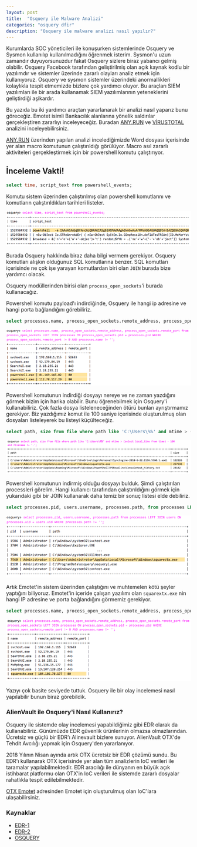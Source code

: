 ```yaml
---
layout: post
title:  "Osquery ile Malware Analizi"
categories: "osquery dfir"
description: "Osquery ile malware analizi nasıl yapılır?"
---
```


Kurumlarda SOC yöneticileri ile konuşurken sistemlerinde Osquery ve Sysmon kullanılıp kullanılmadığını öğrenmek isterim. Sysmon'u uzun zamandır duyuyorsunuzdur fakat Osquery sizlere biraz yabancı gelmiş olabilir. Osquery Facebook tarafından geliştirilmiş olan açık kaynak kodlu bir yazılımdır ve sistemler üzerinde zararlı olayları analiz etmek için kullanıyoruz. Osquery ve sysmon sistemler üzerindeki anormallikleri kolaylıkla tespit etmemizde bizlere çok yardımcı oluyor. Bu araçları SIEM yazılımları ile bir arada kullanamak SIEM yazılımlarının yeteneklerini geliştirdiği aşikardır.

Bu yazıda bu iki yardımcı araçtan yararlanarak bir analizi nasıl yaparız bunu göreceğiz. Emotet isimli Bankacılık alanlarına yönelik saldırılar gerçekleştiren zararlıyı inceleyeceğiz. Buradan [ANY.RUN] ve [VİRUSTOTAL] analizini inceleyebilirsiniz.

[ANY.RUN] üzerinden yapılan analizi incelediğimizde Word dosyası içerisinde yer alan macro komutunun çalıştırıldığı görülüyor. Macro asıl zararlı aktiviteleri gerçekleştirmek için bir powershell komutu çalıştırıyor.

## İnceleme Vakti!

```sql
select time, script_text from powershell_events;
```
Komutu sistem üzerinden çalıştırılmış olan powershell komutlarını ve komutların çalıştırıldıkları tarihleri listeler.

![Osquery Powershell Event List](../assets/images/2019-04-23/01.png)

Burada Osquery hakkinda biraz daha bilgi vermem gerekiyor. Osquery komutları alışkın olduğunuz SQL komutlarına benzer. SQL komutları içerisinde ne çok işe yarayan komutlardan biri olan `JOIN` burada bize yardımcı olacak.

Osquery modüllerinden birisi olan `process_open_sockets`'i burada kullanacağız.

Powershell komutu payload'ı indirdiğinde, Osquery ile hangi ip adresine ve hangi porta bağlandığını görebiliriz.

```sql
select processes.name, process_open_sockets.remote_address, process_open_sockets.remote_port from process_open_sockets LEFT JOIN processes ON process_open_sockets.pid = processes.pid WHERE process_open_sockets.remote_port != 0 AND processes.name != '';
```

![Osquery Powershell Remote IP and Port](../assets/images/2019-04-23/02.png)

Powershell komutunun indirdiği dosyayı nereye ve ne zaman yazdığını görmek bizim için harika olabilir. Bunu öğrenebilmek için Osquery'i kullanabiliriz. Çok fazla dosya listeleneceğinden ötürü bunları ayrıştırmamız gerekiyor. Biz yazdığımız komut ile 100 saniye içerisinde oluşturulmuş olan dosyaları listeleyerek bu listeyi küçülteceğiz.

```sql
select path, size from file where path like 'C:\Users\%%' and mtime > (select local_time from time) - 100 and filename != '.';
```

![Osquery File Location Finding](../assets/images/2019-04-23/03.png)

Powershell komutunun indirmiş olduğu dosyayı bulduk. Şimdi çalıştırılan processleri görelim. Hangi kullanıcı tarafından çalıştırıldığını görmek için yukarıdaki gibi bir JOIN kullanarak daha temiz bir sonuç listesi elde debiliriz.

```sql
select processes.pid, users.username, processes.path, from processes LEFT JOIN users ON processes.uid WHERE processes.path != '';
```

![Osquery File Location Finding](../assets/images/2019-04-23/04.png)

Artık Emotet'in sistem üzerinden çalıştığını ve muhtemelen kötü şeyler yaptığını biliyoruz. Emotet'in içeride çalışan yazılımı olan `squarextx.exe`
 nin hangi IP adresine ve porta bağlandığını görmemiz gerekiyor.

```sql
select processes.name, process_open_sockets.remote_address, process_open_sockets.remote_port from process_open_sockets LEFT JOIN processes ON process_open_sockets.pid = processes.pid WHERE process_open_sockets.remote_port != 0 AND processes.name != '';
```

![Osquery Emotet Exe Remote IP and Port](../assets/images/2019-04-23/05.png)

Yazıyı çok basite seviyede tuttuk. Osquery ile bir olay incelemesi nasıl yapılabilir bunun biraz görebildik.

### AlienVault ile Osquery'i Nasıl Kullanırız?

Osquery ile sistemde olay incelemesi yapabildiğimiz gibi EDR olarak da kullanabiliriz. Günümüzde EDR güvenlik ürünlerinin olmazsa olmazlarından. Ücretsiz ve güçlü bir EDR'ı Alinevault bizlere sunuyor. AlienVault OTX'de Tehdit Avcılığı yapmak için Osquery'den yararlanıyor.

2018 Yılının Nisan ayında artık OTX ücretsiz bir EDR çözümü sundu. Bu EDR'ı kullanarak OTX içerisinde yer alan tüm analizlerin IoC verileri ile taramalar yapılabilmektedir. EDR aracılığı ile dünyanın en büyük açık istihbarat platformu olan OTX'in IoC verileri ile sistemde zararlı dosyalar rahatlıkla tespit edilebilmektedir.

[OTX Emotet] adresinden Emotet için oluşturulmuş olan IoC'lara ulaşabilirsiniz.

### Kaynaklar

* [EDR-1]
* [EDR-2]
* [OSQUERY]


[ANY.RUN]: https://app.any.run/tasks/b30d3215-a238-415e-ba7d-a884e1505758
[VİRUSTOTAL]: https://www.virustotal.com/gui/file/c932d54a9ef3c645a28b7d8de9747fc6c06fc23c6d65c036da4eae4d778a81db/detection
[OTX Emotet]: https://otx.alienvault.com/browse/pulses?q=emotet

[EDR-1]: https://www.alienvault.com/resource-center/solution-briefs/endpoint-detection-and-response
[EDR-2]: https://www.alienvault.com/blogs/security-essentials/new-free-threat-hunting-service-from-alienvault-otx-endpoint-security
[OSQUERY]: https://blog.rapid7.com/2016/05/09/introduction-to-osquery-for-threat-detection-dfir/